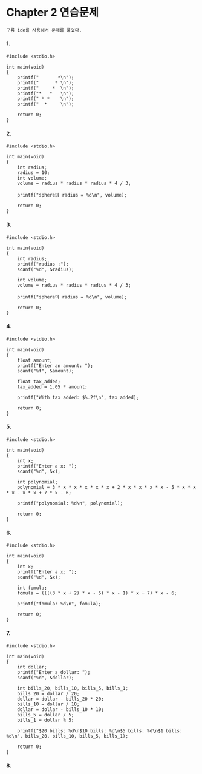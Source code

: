 # Chapter 2 연습문제

```구름 ide를 사용해서 문제를 풀었다.```

#### 1.
```
#include <stdio.h>

int main(void)
{
	printf("       *\n");
	printf("      * \n");
	printf("     *  \n");
	printf("*   *   \n");
	printf(" * *    \n");
	printf("  *     \n");

	return 0;
}
```

#### 2.
```
#include <stdio.h>

int main(void)
{
	int radius;
	radius = 10;
	int volume;
	volume = radius * radius * radius * 4 / 3;
	
	printf("sphere의 radius = %d\n", volume);
	
	return 0;
}
```

#### 3.
```
#include <stdio.h>

int main(void)
{
	int radius;
	printf("radius :");
	scanf("%d", &radius);
	
	int volume;
	volume = radius * radius * radius * 4 / 3;
	
	printf("sphere의 radius = %d\n", volume);
	
	return 0;
}
```

#### 4.
```
#include <stdio.h>

int main(void)
{
	float amount;
	printf("Enter an amount: ");
	scanf("%f", &amount);
	
	float tax_added;
	tax_added = 1.05 * amount;
	
	printf("With tax added: $%.2f\n", tax_added);
	
	return 0;
}
```

#### 5.
```
#include <stdio.h>

int main(void)
{
	int x;
	printf("Enter a x: ");
	scanf("%d", &x);
	
	int polynomial;
	polynomial = 3 * x * x * x * x * x + 2 * x * x * x * x - 5 * x * x * x - x * x + 7 * x - 6;
	
	printf("polynomial: %d\n", polynomial);
	
	return 0;
}
```

#### 6.
```
#include <stdio.h>

int main(void)
{
	int x;
	printf("Enter a x: ");
	scanf("%d", &x);
	
	int fomula;
	fomula = ((((3 * x + 2) * x - 5) * x - 1) * x + 7) * x - 6;
	
	printf("fomula: %d\n", fomula);
	
	return 0;
}
```

#### 7.
```
#include <stdio.h>

int main(void)
{
	int dollar;
	printf("Enter a dollar: ");
	scanf("%d", &dollar);
	
	int bills_20, bills_10, bills_5, bills_1;
	bills_20 = dollar / 20;
	dollar = dollar - bills_20 * 20;
	bills_10 = dollar / 10;
	dollar = dollar - bills_10 * 10;
	bills_5 = dollar / 5;
	bills_1 = dollar % 5;
	
	printf("$20 bills: %d\n$10 bills: %d\n$5 bills: %d\n$1 bills: %d\n", bills_20, bills_10, bills_5, bills_1);
	
	return 0;
}
```

#### 8.
```
